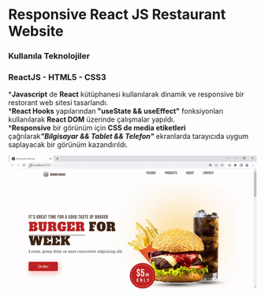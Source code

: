 <h1>Responsive React JS Restaurant Website</h1>

<h3>Kullanıla Teknolojiler</h3>

<h3>ReactJS - HTML5 - CSS3</h3>

<p>*<b>Javascript</b> de <b>React</b> kütüphanesi kullanılarak dinamik ve responsive bir restorant web sitesi tasarlandı.</br>
*<b>React Hooks</b> yapılarından<b> "useState && useEffect"</b> fonksiyonları kullanılarak <b>React DOM</b> üzerinde çalışmalar yapıldı.</br>
*<b>Responsive</b> bir görünüm için <b>CSS de media etiketleri</b> çağrılarak<i><b>"Bilgisayar && Tablet && Telefon"</b> </i>ekranlarda tarayıcıda uygum saplayacak bir görünüm kazandırıldı.</br></p>

<img src="./src/assets/screen.gif">

